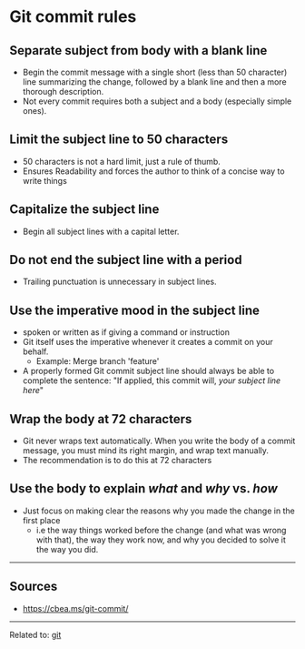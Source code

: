 # Git commit rules
## Separate subject from body with a blank line
* Begin the commit message with a single short (less than 50 character) line summarizing the change, followed by a blank line and then a more thorough description.
* Not every commit requires both a subject and a body (especially simple ones).

## Limit the subject line to 50 characters
* 50 characters is not a hard limit, just a rule of thumb.
* Ensures Readability and forces the author to think of a concise way to write things

## Capitalize the subject line
* Begin all subject lines with a capital letter.

## Do not end the subject line with a period
* Trailing punctuation is unnecessary in subject lines.

## Use the imperative mood in the subject line
* spoken or written as if giving a command or instruction
* Git itself uses the imperative whenever it creates a commit on your behalf.
	* Example: Merge branch 'feature'
* A properly formed Git commit subject line should always be able to complete the sentence: "If applied, this commit will, *your subject line here*"

## Wrap the body at 72 characters
* Git never wraps text automatically. When you write the body of a commit message, you must mind its right margin, and wrap text manually.
* The recommendation is to do this at 72 characters

## Use the body to explain *what* and *why* vs. *how*
* Just focus on making clear the reasons why you made the change in the first place
	* i.e the way things worked before the change (and what was wrong with that), the way they work now, and why you decided to solve it the way you did.

<hr>

## Sources
* https://cbea.ms/git-commit/

<hr>

Related to: [git](git)